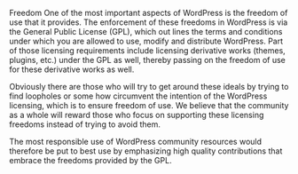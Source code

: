Freedom
One of the most important aspects of WordPress is the freedom of use that it provides. The enforcement of these freedoms in WordPress is via the General Public License (GPL), which out lines the terms and conditions under which you are allowed to use, modify and distribute WordPress. Part of those licensing requirements include licensing derivative works (themes, plugins, etc.) under the GPL as well, thereby passing on the freedom of use for these derivative works as well.

Obviously there are those who will try to get around these ideals by trying to find loopholes or some how circumvent the intention of the WordPress licensing, which is to ensure freedom of use. We believe that the community as a whole will reward those who focus on supporting these licensing freedoms instead of trying to avoid them.

The most responsible use of WordPress community resources would therefore be put to best use by emphasizing high quality contributions that embrace the freedoms provided by the GPL.

